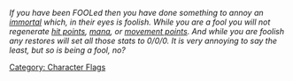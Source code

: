 *If you have been FOOLed then you have done something to annoy an
[immortal](:Category:_Immortals.md "wikilink") which, in their eyes is
foolish. While you are a fool you will not regenerate [hit
points](Hit_Points.md "wikilink"), [mana](Mana_Points.md "wikilink"), or
[movement points](Move_Points.md "wikilink"). And while you are foolish
any restores will set all those stats to 0/0/0. It is very annoying to
say the least, but so is being a fool, no?*

[Category: Character Flags](Category:_Character_Flags "wikilink")
